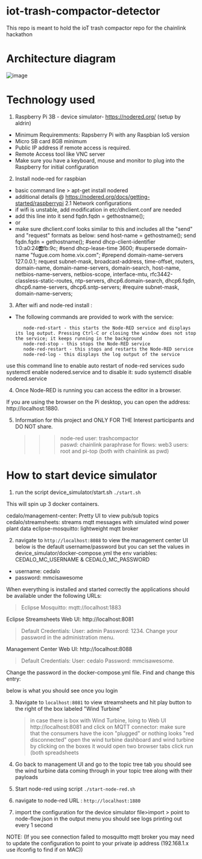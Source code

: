 # iot-trash-compactor-detector

This repo is meant to hold the ioT trash compactor repo for the chainlink hackathon

# Architecture diagram

![image](https://user-images.githubusercontent.com/24983889/197676480-e4ee0e6c-4fce-433b-989c-81ff764ff9a7.png)

# Technology used

1. Raspberry Pi 3B - device simulator- https://nodered.org/ (setup by aldrin)

- Minimum Requiremments: Rapsberry Pi with any Raspbian IoS version
- Micro SB card 8GB minimum
- Public IP address if remote access is required.
- Remote Access tool like VNC server
- Make sure you have a keyboard, mouse and monitor to plug into the Raspberry for initial configuration

2. Install node-red for raspbian

- basic command line > apt-get install nodered
- additional details @ https://nodered.org/docs/getting-started/raspberrypi
  2.1 Network configurations
- if wifi is unstable, add modification in etc/dhclient.conf are needed
- add this line into it send fqdn.fqdn = gethostname();
- or
- make sure dhclient.conf looks similar to this and includes all the "send" and "request" formats as below:
  send host-name = gethostname();
  send fqdn.fqdn = gethostname();
  #send dhcp-client-identifier 1:0:a0:24:ab:fb:9c;
  #send dhcp-lease-time 3600;
  #supersede domain-name "fugue.com home.vix.com";
  #prepend domain-name-servers 127.0.0.1;
  request subnet-mask, broadcast-address, time-offset, routers,
  domain-name, domain-name-servers, domain-search, host-name,
  netbios-name-servers, netbios-scope, interface-mtu,
  rfc3442-classless-static-routes, ntp-servers,
  dhcp6.domain-search, dhcp6.fqdn,
  dhcp6.name-servers, dhcp6.sntp-servers;
  #require subnet-mask, domain-name-servers;

3. After wifi and node-red install :

- The following commands are provided to work with the service:

         node-red-start - this starts the Node-RED service and displays its log output. Pressing Ctrl-C or closing the window does not stop the service; it keeps running in the background
         node-red-stop - this stops the Node-RED service
         node-red-restart - this stops and restarts the Node-RED service
         node-red-log - this displays the log output of the service

use this command line to enable auto restart of node-red services
sudo systemctl enable nodered.service
and to disable it:
sudo systemctl disable nodered.service

4. Once Node-RED is running you can access the editor in a browser.

If you are using the browser on the Pi desktop, you can open the address: http://localhost:1880.

5. Information for this project and ONLY FOR THE Interest participants and DO NOT share.
   > > > node-red user: trashcompactor  
   > > > paswd: chainlink
   > > > paraphrase for flows: web3
   > > > users: root and pi-top (both with chainlink as pwd)

# How to start device simulator

1. run the script device_simulator/start.sh
   `./start.sh`

This will spin up 3 docker containers.

cedalo/management-center: Pretty UI to view pub/sub topics
cedalo/streamsheets: streams mqtt messages with simulated wind power plant data
eclipse-mosquitto: lightweight mqtt broker

2. navigate to `http://localhost:8088` to view the management center UI below is the default username/password but you can set the values in device_simulator/docker-compose.yml the env variables: CEDALO_MC_USERNAME & CEDALO_MC_PASSWORD

- username: cedalo
- password: mmcisawesome

When everything is installed and started correctly the applications should be available under the following URLs:

> Eclipse Mosquitto: mqtt://localhost:1883

Eclipse Streamsheets Web UI: http://localhost:8081

> Default Credentials: User: admin Password: 1234. Change your password in the administration menu.

Management Center Web UI: http://localhost:8088

> Default Credentials: User: cedalo Password: mmcisawesome.

Change the password in the docker-compose.yml file. Find and change this entry:

below is what you should see once you login

3. Navigate to `localhost:8081` to view streamsheets and hit play button to the right of the box labeled "Wind Turbine"

   > in case there is box with Wind Turbine, loing to Web UI http://localhost:8081 and click on MQTT connector:
   > make sure that the consumers have the icon "plugged" or nothing looks "red disconnected"
   > open the wind turbine dashboard and wind turbine by clicking on the boxes it would open two browser tabs click run (both spreadsheets

4. Go back to management UI and go to the topic tree tab you should see the wind turbine data coming through in your topic tree along with their payloads

5. Start node-red using script `./start-node-red.sh`

6. navigate to node-red URL : `http://localhost:1880`

7. import the configuration for the device simulator file>import > point to node-flow.json in the output menu you should see logs printing out every 1 second

NOTE: (If you see connection failed to mosquitto mqtt broker you may need to update the configuration to point to your private ip address (192.168.1.x use ifconfig to find if on MAC))

